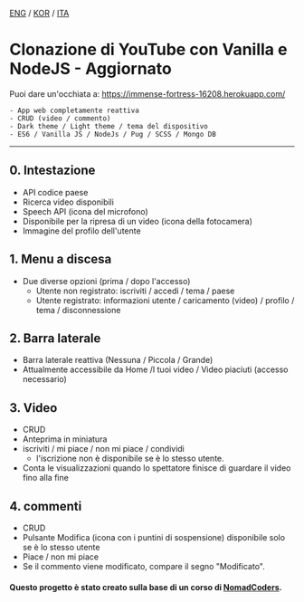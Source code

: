 [ENG](README.md) / [KOR](README.ko-KR.md) / [ITA](README.it-IT.md)

# Clonazione di YouTube con Vanilla e NodeJS - Aggiornato

Puoi dare un'occhiata a: https://immense-fortress-16208.herokuapp.com/

```
- App web completamente reattiva
- CRUD (video / commento)
- Dark theme / Light theme / tema del dispositivo
- ES6 / Vanilla JS / NodeJs / Pug / SCSS / Mongo DB
```

---

## 0. Intestazione

- API codice paese
- Ricerca video disponibili
- Speech API (icona del microfono)
- Disponibile per la ripresa di un video (icona della fotocamera)
- Immagine del profilo dell'utente

## 1. Menu a discesa

- Due diverse opzioni (prima / dopo l'accesso)
  - Utente non registrato: iscriviti / accedi / tema / paese
  - Utente registrato: informazioni utente / caricamento (video) / profilo / tema / disconnessione

## 2. Barra laterale

- Barra laterale reattiva (Nessuna / Piccola / Grande)
- Attualmente accessibile da Home /I tuoi video / Video piaciuti (accesso necessario)

## 3. Video

- CRUD
- Anteprima in miniatura
- iscriviti / mi piace / non mi piace / condividi
  - l'iscrizione non è disponibile se è lo stesso utente.
- Conta le visualizzazioni quando lo spettatore finisce di guardare il video fino alla fine

## 4. commenti

- CRUD
- Pulsante Modifica (icona con i puntini di sospensione) disponibile solo se è lo stesso utente
- Piace / non mi piace
- Se il commento viene modificato, compare il segno "Modificato".

#### Questo progetto è stato creato sulla base di un corso di [NomadCoders](http://www.en.nomadcoders.co).
